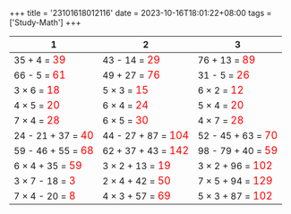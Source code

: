 +++ 
title = '23101618012116' 
date = 2023-10-16T18:01:22+08:00 
tags = ['Study-Math'] 
+++ 

1 | 2 | 3 
-- | -- | -- 
35 + 4 = <font color=red size=4>39</font> | 43 - 14 = <font color=red size=4>29</font> | 76 + 13 = <font color=red size=4>89</font> 
66 - 5 = <font color=red size=4>61</font> | 49 + 27 = <font color=red size=4>76</font> | 31 - 5 = <font color=red size=4>26</font> 
3 × 6 = <font color=red size=4>18</font> | 5 × 3 = <font color=red size=4>15</font> | 6 × 2 = <font color=red size=4>12</font> 
4 × 5 = <font color=red size=4>20</font> | 6 × 4 = <font color=red size=4>24</font> | 5 × 4 = <font color=red size=4>20</font> 
7 × 4 = <font color=red size=4>28</font> | 6 × 5 = <font color=red size=4>30</font> | 4 × 7 = <font color=red size=4>28</font> 
24 - 21 + 37 = <font color=red size=4>40</font> | 44 - 27 + 87 = <font color=red size=4>104</font> | 52 - 45 + 63 = <font color=red size=4>70</font> 
59 - 46 + 55 = <font color=red size=4>68</font> | 62 + 37 + 43 = <font color=red size=4>142</font> | 98 - 79 + 40 = <font color=red size=4>59</font> 
6 × 4 + 35 = <font color=red size=4>59</font> | 3 × 2 + 13 = <font color=red size=4>19</font> | 3 × 2 + 96 = <font color=red size=4>102</font> 
3 × 7 - 18 = <font color=red size=4>3</font> | 2 × 4 + 42 = <font color=red size=4>50</font> | 7 × 5 + 94 = <font color=red size=4>129</font> 
7 × 4 - 20 = <font color=red size=4>8</font> | 4 × 3 + 57 = <font color=red size=4>69</font> | 5 × 3 + 87 = <font color=red size=4>102</font> 

